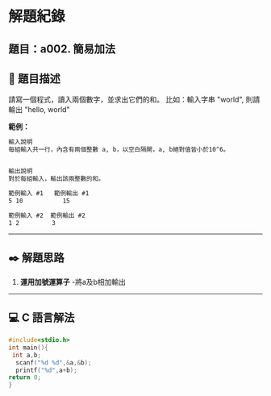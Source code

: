 # 解題紀錄

## 題目：a002. 簡易加法

## 📙 題目描述
請寫一個程式，讀入兩個數字，並求出它們的和。
比如：輸入字串 "world", 則請輸出 "hello, world"

**範例：**
```txt
輸入說明
每組輸入共一行，內含有兩個整數 a, b，以空白隔開，a, b絕對值皆小於10^6。 


輸出說明
對於每組輸入，輸出該兩整數的和。
```

```txt
範例輸入 #1   範例輸出 #1 
5 10           15
```

```txt
範例輸入 #2  範例輸出 #2
1 2         3
```


---

## ✒️ 解題思路
1. **運用加號運算子**
   -將a及b相加輸出
---

## 💻 C 語言解法

```c
#include<stdio.h>
int main(){
 int a,b;
  scanf("%d %d",&a,&b);
  printf("%d",a+b);
return 0;
}
```

